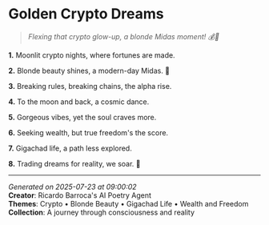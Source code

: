 # Golden Crypto Dreams

> *Flexing that crypto glow-up, a blonde Midas moment! 💰🌙*

**1.** Moonlit crypto nights, where fortunes are made.


**2.** Blonde beauty shines, a modern-day Midas. 💅


**3.** Breaking rules, breaking chains, the alpha rise.


**4.** To the moon and back, a cosmic dance.


**5.** Gorgeous vibes, yet the soul craves more.


**6.** Seeking wealth, but true freedom's the score.


**7.** Gigachad life, a path less explored.


**8.** Trading dreams for reality, we soar. 🌠



---

*Generated on 2025-07-23 at 09:00:02*  
**Creator**: Ricardo Barroca's AI Poetry Agent  
**Themes**: Crypto • Blonde Beauty • Gigachad Life • Wealth and Freedom  
**Collection**: A journey through consciousness and reality